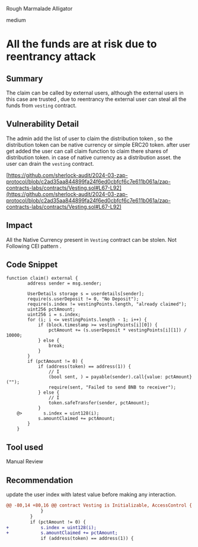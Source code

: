 Rough Marmalade Alligator

medium

# All the funds are at risk due to reentrancy attack

## Summary
The claim can be called by external users, although the external users in this case are trusted , due to reentrancy the external user can steal all the funds from `vesting` contract.

## Vulnerability Detail
The admin add the list of user to claim the distribution token , so the distribution token can be native currency or simple ERC20 token.
after user get added the user can call claim function to claim there shares of distribution token. in case of native currency as a distribution asset. the user can drain the `vesting` contract.

[https://github.com/sherlock-audit/2024-03-zap-protocol/blob/c2ad35aa844899fa24f6ed0cbfcf6c7e611b061a/zap-contracts-labs/contracts/Vesting.sol#L67-L92](https://github.com/sherlock-audit/2024-03-zap-protocol/blob/c2ad35aa844899fa24f6ed0cbfcf6c7e611b061a/zap-contracts-labs/contracts/Vesting.sol#L67-L92)
## Impact
All the Native Currency present in `Vesting` contract can be stolen. Not Following CEI pattern .

## Code Snippet
```solidity
function claim() external {
        address sender = msg.sender;

        UserDetails storage s = userdetails[sender];
        require(s.userDeposit != 0, "No Deposit");
        require(s.index != vestingPoints.length, "already claimed");
        uint256 pctAmount;
        uint256 i = s.index;
        for (i; i <= vestingPoints.length - 1; i++) {
            if (block.timestamp >= vestingPoints[i][0]) {
                pctAmount += (s.userDeposit * vestingPoints[i][1]) / 10000;
            } else {
                break;
            }
        }
        if (pctAmount != 0) {
            if (address(token) == address(1)) {
                // I
                (bool sent, ) = payable(sender).call{value: pctAmount}("");
                require(sent, "Failed to send BNB to receiver");
            } else {
                // I
                token.safeTransfer(sender, pctAmount);
            }
    @>        s.index = uint128(i);
            s.amountClaimed += pctAmount;
        }
    }

```

## Tool used

Manual Review

## Recommendation
update the user index with latest value before making any interaction.
```diff
@@ -80,14 +80,16 @@ contract Vesting is Initializable, AccessControl {
             }
         }
         if (pctAmount != 0) {
+            s.index = uint128(i);
+            s.amountClaimed += pctAmount;
             if (address(token) == address(1)) {
```
